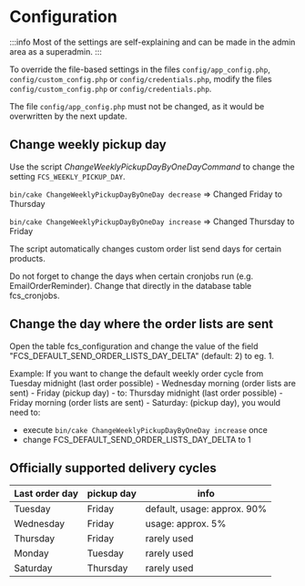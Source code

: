 # Configuration

:::info
Most of the settings are self-explaining and can be made in the admin area as a superadmin.
:::

To override the file-based settings in the files `config/app_config.php`, `config/custom_config.php` or `config/credentials.php`, modify the files `config/custom_config.php` or `config/credentials.php`.

The file `config/app_config.php` must not be changed, as it would be overwritten by the next update.

## Change weekly pickup day
Use the script *ChangeWeeklyPickupDayByOneDayCommand* to change the setting `FCS_WEEKLY_PICKUP_DAY`.

`bin/cake ChangeWeeklyPickupDayByOneDay decrease` => Changed Friday to Thursday

`bin/cake ChangeWeeklyPickupDayByOneDay increase` => Changed Thursday to Friday

The script automatically changes custom order list send days for certain products.

Do not forget to change the days when certain cronjobs run (e.g. EmailOrderReminder). Change that directly in the database table fcs_cronjobs.


## Change the day where the order lists are sent

Open the table fcs_configuration and change the value of the field "FCS_DEFAULT_SEND_ORDER_LISTS_DAY_DELTA" (default: 2) to eg. 1.

Example: If you want to change the default weekly order cycle from Tuesday midnight (last order possible) - Wednesday morning (order lists are sent) - Friday (pickup day) - to: Thursday midnight (last order possible) - Friday morning (order lists are sent) - Saturday: (pickup day), you would need to:

* execute `bin/cake ChangeWeeklyPickupDayByOneDay increase` once
* change FCS_DEFAULT_SEND_ORDER_LISTS_DAY_DELTA to 1


## Officially supported delivery cycles

| **Last order day** | **pickup day** | **info** |
| --- | --- | --- |
| Tuesday | Friday | default, usage: approx. 90% |
| Wednesday | Friday | usage: approx. 5% |
| Thursday | Friday | rarely used |
| Monday | Tuesday | rarely used |
| Saturday | Thursday | rarely used |

